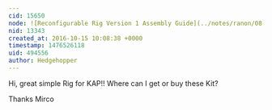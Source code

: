 ```yaml
---
cid: 15650
node: ![Reconfigurable Rig Version 1 Assembly Guide](../notes/ranon/08-09-2016/reconfigurable-rig-version-1-assembly-guide)
nid: 13343
created_at: 2016-10-15 10:08:38 +0000
timestamp: 1476526118
uid: 494556
author: Hedgehopper
---
```


Hi, great simple Rig for KAP!! Where can I get or buy these Kit?

Thanks
Mirco

